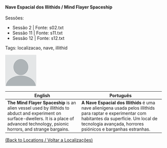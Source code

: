 
#### Nave Espacial dos Illithids / Mind Flayer Spaceship

Sessões:  
- Sessão 2 | Fonte: s02.txt  
- Sessão 11 | Fonte: s11.txt  
- Sessão 12 | Fonte: s12.txt  

Tags: localizacao, nave, illithid

![Nave Espacial dos Illithids](docs/dm/locations/blank.png)

| English | Português |
|---------|-----------|
| **The Mind Flayer Spaceship** is an alien vessel used by illithids to abduct and experiment on surface-dwellers. It is a place of advanced technology, psionic horrors, and strange bargains. | **A Nave Espacial dos Illithids** é uma nave alienígena usada pelos illithids para raptar e experimentar com habitantes da superfície. Um local de tecnologia avançada, horrores psiónicos e barganhas estranhas. |

[(Back to Locations / Voltar a Localizações)](localizacoes.md)



















